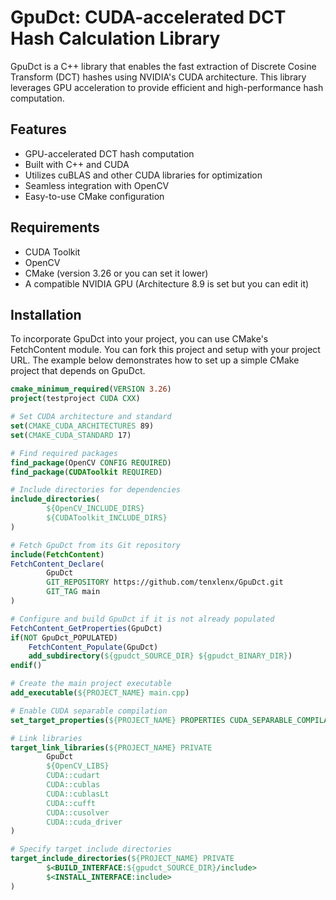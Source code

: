# GpuDct: CUDA-accelerated DCT Hash Calculation Library

GpuDct is a C++ library that enables the fast extraction of Discrete Cosine Transform (DCT) hashes using NVIDIA's CUDA architecture. This library leverages GPU acceleration to provide efficient and high-performance hash computation.

## Features
- GPU-accelerated DCT hash computation
- Built with C++ and CUDA
- Utilizes cuBLAS and other CUDA libraries for optimization
- Seamless integration with OpenCV
- Easy-to-use CMake configuration

## Requirements
- CUDA Toolkit
- OpenCV
- CMake (version 3.26 or you can set it lower)
- A compatible NVIDIA GPU (Architecture 8.9 is set but you can edit it)

## Installation

To incorporate GpuDct into your project, you can use CMake's FetchContent module. You can fork this project and setup with your project URL. The example below demonstrates how to set up a simple CMake project that depends on GpuDct.

```cmake
cmake_minimum_required(VERSION 3.26)
project(testproject CUDA CXX)

# Set CUDA architecture and standard
set(CMAKE_CUDA_ARCHITECTURES 89)
set(CMAKE_CUDA_STANDARD 17)

# Find required packages
find_package(OpenCV CONFIG REQUIRED)
find_package(CUDAToolkit REQUIRED)

# Include directories for dependencies
include_directories(
        ${OpenCV_INCLUDE_DIRS}
        ${CUDAToolkit_INCLUDE_DIRS}
)

# Fetch GpuDct from its Git repository
include(FetchContent)
FetchContent_Declare(
        GpuDct
        GIT_REPOSITORY https://github.com/tenxlenx/GpuDct.git
        GIT_TAG main
)

# Configure and build GpuDct if it is not already populated
FetchContent_GetProperties(GpuDct)
if(NOT GpuDct_POPULATED)
    FetchContent_Populate(GpuDct)
    add_subdirectory(${gpudct_SOURCE_DIR} ${gpudct_BINARY_DIR})
endif()

# Create the main project executable
add_executable(${PROJECT_NAME} main.cpp)

# Enable CUDA separable compilation
set_target_properties(${PROJECT_NAME} PROPERTIES CUDA_SEPARABLE_COMPILATION ON)

# Link libraries
target_link_libraries(${PROJECT_NAME} PRIVATE
        GpuDct
        ${OpenCV_LIBS}
        CUDA::cudart
        CUDA::cublas
        CUDA::cublasLt
        CUDA::cufft
        CUDA::cusolver
        CUDA::cuda_driver
)

# Specify target include directories
target_include_directories(${PROJECT_NAME} PRIVATE
        $<BUILD_INTERFACE:${gpudct_SOURCE_DIR}/include>
        $<INSTALL_INTERFACE:include>
)
